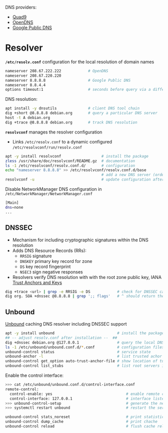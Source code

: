 
DNS providers: 

* [Quad9](https://www.quad9.net)
* [OpenDNS](https://www.opendns.com/)
* [Google Public DNS](https://developers.google.com/speed/public-dns/)

# Resolver

**`/etc/resolv.conf`** configuration for the local resolution of domain names

```bash
nameserver 208.67.222.222            # OpenDNS
nameserver 208.67.220.220
nameserver 8.8.8.8                   # Google Public DNS
nameserver 8.8.4.4
options timeout:1                    # seconds before query via a different name server
```

DNS resolution:

```bash
apt install -y dnsutils              # client DNS tool chain
dig +short @8.8.8.8 debian.org       # query a particular DNS server
host -t A debian.org 
dig +trace @8.8.8.8 debian.org       # track DNS resolution
```

**`resolvconf`** manages the resolver configuration

* Links `/etc/resolv.conf` to a dynamic configured `/etc/resolvconf/run/resolv.conf`

```bash
apt -y install resolvconf                  # install the package
zless /usr/share/doc/resolvconf/README.gz  # documentation
ls -1 /etc/resolvconf/resolv.conf.d/       # configuration
echo "nameserver 8.8.8.8" >> /etc/resolvconf/resolv.conf.d/base
                                           # add a new DNS server (order matters)
resolvconf -u                              # update configuration after change
```

Disable NetworkManager DNS configuration in `/etc/NetworkManager/NetworkManager.conf` 

```bash
[Main]
dns=none
...
```

## DNSSEC

* Mechanism for including cryptographic signatures within the DNS resolution 
* Adds DNS Resource Records (RRs): 
  - `RRSIG` signature
  - `DNSKEY` primary key record for zone
  - `DS` key record fingerprint
  - `NSEC3`  sign negative responses
* Resolvers verify DNS resolution with with the root zone public key, IANA [Trust Anchors and Keys](https://www.iana.org/dnssec/files)

```bash
dig +trace <url> | grep -e RRSIG -e DS            # check for DNSSEC capability
dig org. SOA +dnssec @8.8.8.8 | grep ';; flags'   # ^ should return the "ad" flag
```

## Unbound

[Unbound](https://www.unbound.net/) caching DNS resolver including DNSSEC support

```bash
apt -y install unbound                            # install the packages
## -- adjust resolv.conf after installation --  ##
dig +dnssec debian.org @127.0.0.1                 # query the local DNS resolver
ls -1 /etc/unbound/unbound.conf.d/*.conf          # configuration files
unbound-control status                            # service state
unbound-anchor -l                                 # list trusted achor key
unbound-control get_option auto-trust-anchor-file # show location of tursted key
unbound-control list_stubs                        # list root servers in use
```

Enable the control interface:

```bash
>>> cat /etc/unbound/unbound.conf.d/control-interface.conf 
remote-control:
  control-enable: yes                                 # enable remote control
  control-interface: 127.0.0.1                        # interface listening for remote control
>>> unbound-control-setup                             # generate the necessary keys
>>> systemctl restart unbound                         # restart the service
```
```bash
unbound-control stats_noreset                         # print statistics without reset
unbound-control dump_cache                            # print chache
unbound-control reload                                # flush cache reload config
```
